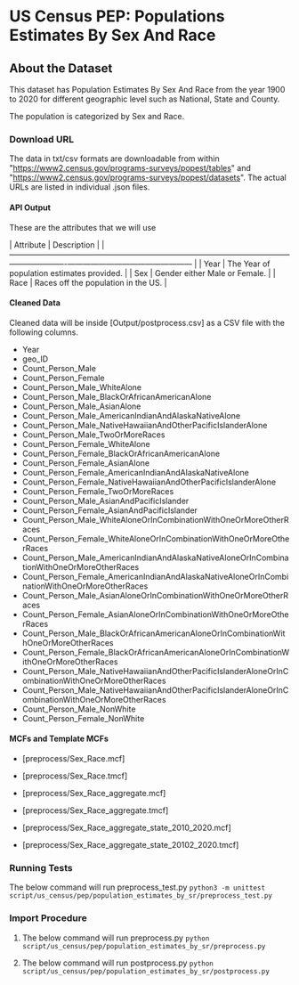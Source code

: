 # US Census PEP: Populations Estimates By Sex And Race

## About the Dataset
This dataset has Population Estimates By Sex And Race from the year 1900 to 2020 for different geographic level such as National, State and County.

The population is categorized by Sex and Race.

### Download URL
The data in txt/csv formats are downloadable from within "https://www2.census.gov/programs-surveys/popest/tables" and "https://www2.census.gov/programs-surveys/popest/datasets". The actual URLs are listed in 
individual .json files.


#### API Output
These are the attributes that we will use

| Attribute				| Description														|
|———————————————————————————————————————————-————————————————	|
| Year					| The Year of population estimates provided.						                               	|
| Sex					| Gender either Male or Female.											|
| Race					| Races off the population in the US.										|

#### Cleaned Data
Cleaned data will be inside [Output/postprocess.csv] as a CSV file with the following columns.

- Year
- geo_ID
- Count_Person_Male
- Count_Person_Female
- Count_Person_Male_WhiteAlone
- Count_Person_Male_BlackOrAfricanAmericanAlone
- Count_Person_Male_AsianAlone
- Count_Person_Male_AmericanIndianAndAlaskaNativeAlone
- Count_Person_Male_NativeHawaiianAndOtherPacificIslanderAlone
- Count_Person_Male_TwoOrMoreRaces
- Count_Person_Female_WhiteAlone
- Count_Person_Female_BlackOrAfricanAmericanAlone
- Count_Person_Female_AsianAlone
- Count_Person_Female_AmericanIndianAndAlaskaNativeAlone
- Count_Person_Female_NativeHawaiianAndOtherPacificIslanderAlone
- Count_Person_Female_TwoOrMoreRaces
- Count_Person_Male_AsianAndPacificIslander
- Count_Person_Female_AsianAndPacificIslander
- Count_Person_Male_WhiteAloneOrInCombinationWithOneOrMoreOtherRaces
- Count_Person_Female_WhiteAloneOrInCombinationWithOneOrMoreOtherRaces
- Count_Person_Male_AmericanIndianAndAlaskaNativeAloneOrInCombinationWithOneOrMoreOtherRaces
- Count_Person_Female_AmericanIndianAndAlaskaNativeAloneOrInCombinationWithOneOrMoreOtherRaces
- Count_Person_Male_AsianAloneOrInCombinationWithOneOrMoreOtherRaces
- Count_Person_Female_AsianAloneOrInCombinationWithOneOrMoreOtherRaces
- Count_Person_Male_BlackOrAfricanAmericanAloneOrInCombinationWithOneOrMoreOtherRaces
- Count_Person_Female_BlackOrAfricanAmericanAloneOrInCombinationWithOneOrMoreOtherRaces
- Count_Person_Male_NativeHawaiianAndOtherPacificIslanderAloneOrInCombinationWithOneOrMoreOtherRaces
- Count_Person_Male_NativeHawaiianAndOtherPacificIslanderAloneOrInCombinationWithOneOrMoreOtherRaces
- Count_Person_Male_NonWhite
- Count_Person_Female_NonWhite

#### MCFs and Template MCFs
- [preprocess/Sex_Race.mcf]
- [preprocess/Sex_Race.tmcf]

- [preprocess/Sex_Race_aggregate.mcf]
- [preprocess/Sex_Race_aggregate.tmcf]

- [preprocess/Sex_Race_aggregate_state_2010_2020.mcf]
- [preprocess/Sex_Race_aggregate_state_20102_2020.tmcf]


### Running Tests
The below command will run preprocess_test.py `python3 -m unittest script/us_census/pep/population_estimates_by_sr/preprocess_test.py`

### Import Procedure
1. The below command will run preprocess.py `python script/us_census/pep/population_estimates_by_sr/preprocess.py`

2. The below command will run postprocess.py `python script/us_census/pep/population_estimates_by_sr/postprocess.py`
